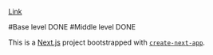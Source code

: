 [Link](https://questionnaire-builder-app.vercel.app/quiz?page=1)

#Base level DONE
#Middle level DONE

This is a [Next.js](https://nextjs.org) project bootstrapped with [`create-next-app`](https://nextjs.org/docs/app/api-reference/cli/create-next-app).
